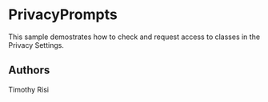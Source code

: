 PrivacyPrompts
==============
This sample demostrates how to check and request access to classes in the Privacy Settings.

Authors
-------
Timothy Risi